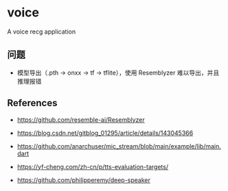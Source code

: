 # voice

A voice recg application


## 问题 
 
- 模型导出（.pth -> onxx -> tf -> tflite），使用 Resemblyzer 难以导出，并且推理报错


## References

- https://github.com/resemble-ai/Resemblyzer
- https://blog.csdn.net/gitblog_01295/article/details/143045366
- https://github.com/anarchuser/mic_stream/blob/main/example/lib/main.dart
- https://yf-cheng.com/zh-cn/p/tts-evaluation-targets/

- https://github.com/philipperemy/deep-speaker